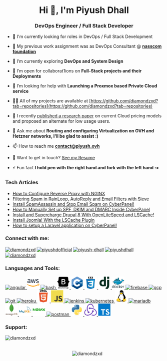 <h1 align="center">Hi 👋, I'm Piyush Dhall</h1>
<h3 align="center">DevOps Engineer / Full Stack Developer</h3>

- 🔭 I'm currently looking for roles in DevOps / Full Stack Development

- 🔭 My previous work assignment was as DevOps Consultant @ **[nasscom foundation](https://nasscomfoundation.org/)**

- 🌱 I’m currently exploring **DevOps and System Design**

- 👯 I’m open for collaborat1ions on **Full-Stack projects and their Deployments**

- 🤝 I’m looking for help with **Launching a Proxmox based Private Cloud service**

- 👨‍💻 All of my projects are available at [https://github.com/diamondzxd?tab=repositories](https://github.com/diamondzxd?tab=repositories)

- 📝 I recently [published a research paper](https://www.irjet.net/archives/V10/i7/IRJET-V10I7130.pdf) on current Cloud pricing models and proposed an alternate for low usage users.

- 💬 Ask me about **Routing and configuring Virtualization on OVH and Hetzner networks, I'll be glad to assist :)**

- 📫 How to reach me **contact@piyush.ovh**

- 📄 Want to get in touch? [See my Resume](https://drive.google.com/file/d/1zIyO9ofT5qOcRCr11DBDPMlrIzorg7JV/view)

- ⚡ Fun fact **I hold pen with the right hand and fork with the left hand :>**

### Tech Articles

<!-- BLOG-POST-LIST:START -->

- [How to Configure Reverse Proxy with NGINX](https://lowendbox.com/blog/how-to-configure-reverse-proxy-with-nginx/)
- [Filtering Spam in RainLoop, AutoReply and Email Filters with Sieve](https://community.cyberpanel.net/t/filtering-spam-in-rainloop-autoreply-and-email-filters-with-sieve/30637)
- [Install SpamAssassin and Stop Email Spam on CyberPanel!](https://community.cyberpanel.net/t/install-spamassassin-and-stop-email-spam-on-cyberpanel/30651)
- [How to Manually Set up SPF, DKIM and DMARC Inside CyberPanel](https://community.cyberpanel.net/t/how-to-manually-set-up-spf-dkim-and-dmarc-inside-cyberpanel/30666)
- [Install and Supercharge Drupal 8 With OpenLiteSpeed and LSCache!](https://community.cyberpanel.net/t/install-and-supercharge-drupal-8-with-openlitespeed-and-lscache/30665)
- [Install Joomla! With the LSCache Plugin](https://community.cyberpanel.net/t/install-joomla-with-the-lscache-plugin/30664)
- [How to setup a Laravel application on CyberPanel!](https://community.cyberpanel.net/t/how-to-setup-a-laravel-application-on-cyberpanel/30667)

<!-- BLOG-POST-LIST:END -->

<h3 align="left">Connect with me:</h3>
<p align="left">
<a href="https://dev.to/diamondzxd" target="blank"><img align="center" src="https://raw.githubusercontent.com/rahuldkjain/github-profile-readme-generator/master/src/images/icons/Social/devto.svg" alt="diamondzxd" height="30" width="40" /></a>
<a href="https://twitter.com/piyushdofficial" target="blank"><img align="center" src="https://raw.githubusercontent.com/rahuldkjain/github-profile-readme-generator/master/src/images/icons/Social/twitter.svg" alt="piyushdofficial" height="30" width="40" /></a>
<a href="https://linkedin.com/in/piyush-dhall" target="blank"><img align="center" src="https://raw.githubusercontent.com/rahuldkjain/github-profile-readme-generator/master/src/images/icons/Social/linked-in-alt.svg" alt="piyush-dhall" height="30" width="40" /></a>
<a href="https://instagram.com/piyushdhall" target="blank"><img align="center" src="https://raw.githubusercontent.com/rahuldkjain/github-profile-readme-generator/master/src/images/icons/Social/instagram.svg" alt="piyushdhall" height="30" width="40" /></a>
<a href="https://www.leetcode.com/diamondzxd" target="blank"><img align="center" src="https://raw.githubusercontent.com/rahuldkjain/github-profile-readme-generator/master/src/images/icons/Social/leet-code.svg" alt="diamondzxd" height="30" width="40" /></a>
</p>

<h3 align="left">Languages and Tools:</h3>
<p align="left"> <a href="https://angular.io" target="_blank" rel="noreferrer"> <img src="https://angular.io/assets/images/logos/angular/angular.svg" alt="angular" width="40" height="40"/> </a> <a href="https://aws.amazon.com" target="_blank" rel="noreferrer"> <img src="https://raw.githubusercontent.com/devicons/devicon/master/icons/amazonwebservices/amazonwebservices-original-wordmark.svg" alt="aws" width="40" height="40"/> </a> <a href="https://www.gnu.org/software/bash/" target="_blank" rel="noreferrer"> <img src="https://www.vectorlogo.zone/logos/gnu_bash/gnu_bash-icon.svg" alt="bash" width="40" height="40"/> </a> <a href="https://getbootstrap.com" target="_blank" rel="noreferrer"> <img src="https://raw.githubusercontent.com/devicons/devicon/master/icons/bootstrap/bootstrap-plain-wordmark.svg" alt="bootstrap" width="40" height="40"/> </a> <a href="https://www.w3schools.com/cpp/" target="_blank" rel="noreferrer"> <img src="https://raw.githubusercontent.com/devicons/devicon/master/icons/cplusplus/cplusplus-original.svg" alt="cplusplus" width="40" height="40"/> </a> <a href="https://www.w3schools.com/css/" target="_blank" rel="noreferrer"> <img src="https://raw.githubusercontent.com/devicons/devicon/master/icons/css3/css3-original-wordmark.svg" alt="css3" width="40" height="40"/> </a> <a href="https://www.djangoproject.com/" target="_blank" rel="noreferrer"> <img src="https://raw.githubusercontent.com/devicons/devicon/master/icons/django/django-plain.svg" alt="django" width="40" height="40"/> </a> <a href="https://www.docker.com/" target="_blank" rel="noreferrer"> <img src="https://raw.githubusercontent.com/devicons/devicon/master/icons/docker/docker-original-wordmark.svg" alt="docker" width="40" height="40"/> </a> <a href="https://firebase.google.com/" target="_blank" rel="noreferrer"> <img src="https://www.vectorlogo.zone/logos/firebase/firebase-icon.svg" alt="firebase" width="40" height="40"/> </a> <a href="https://cloud.google.com" target="_blank" rel="noreferrer"> <img src="https://www.vectorlogo.zone/logos/google_cloud/google_cloud-icon.svg" alt="gcp" width="40" height="40"/> </a> <a href="https://git-scm.com/" target="_blank" rel="noreferrer"> <img src="https://www.vectorlogo.zone/logos/git-scm/git-scm-icon.svg" alt="git" width="40" height="40"/> </a> <a href="https://heroku.com" target="_blank" rel="noreferrer"> <img src="https://www.vectorlogo.zone/logos/heroku/heroku-icon.svg" alt="heroku" width="40" height="40"/> </a> <a href="https://www.w3.org/html/" target="_blank" rel="noreferrer"> <img src="https://raw.githubusercontent.com/devicons/devicon/master/icons/html5/html5-original-wordmark.svg" alt="html5" width="40" height="40"/> </a> <a href="https://developer.mozilla.org/en-US/docs/Web/JavaScript" target="_blank" rel="noreferrer"> <img src="https://raw.githubusercontent.com/devicons/devicon/master/icons/javascript/javascript-original.svg" alt="javascript" width="40" height="40"/> </a> <a href="https://www.jenkins.io" target="_blank" rel="noreferrer"> <img src="https://www.vectorlogo.zone/logos/jenkins/jenkins-icon.svg" alt="jenkins" width="40" height="40"/> </a> <a href="https://kubernetes.io" target="_blank" rel="noreferrer"> <img src="https://www.vectorlogo.zone/logos/kubernetes/kubernetes-icon.svg" alt="kubernetes" width="40" height="40"/> </a> <a href="https://www.linux.org/" target="_blank" rel="noreferrer"> <img src="https://raw.githubusercontent.com/devicons/devicon/master/icons/linux/linux-original.svg" alt="linux" width="40" height="40"/> </a> <a href="https://mariadb.org/" target="_blank" rel="noreferrer"> <img src="https://www.vectorlogo.zone/logos/mariadb/mariadb-icon.svg" alt="mariadb" width="40" height="40"/> </a> <a href="https://www.mongodb.com/" target="_blank" rel="noreferrer"> <img src="https://raw.githubusercontent.com/devicons/devicon/master/icons/mongodb/mongodb-original-wordmark.svg" alt="mongodb" width="40" height="40"/> </a> <a href="https://www.mysql.com/" target="_blank" rel="noreferrer"> <img src="https://raw.githubusercontent.com/devicons/devicon/master/icons/mysql/mysql-original-wordmark.svg" alt="mysql" width="40" height="40"/> </a> <a href="https://www.nginx.com" target="_blank" rel="noreferrer"> <img src="https://raw.githubusercontent.com/devicons/devicon/master/icons/nginx/nginx-original.svg" alt="nginx" width="40" height="40"/> </a> <a href="https://postman.com" target="_blank" rel="noreferrer"> <img src="https://www.vectorlogo.zone/logos/getpostman/getpostman-icon.svg" alt="postman" width="40" height="40"/> </a> <a href="https://www.python.org" target="_blank" rel="noreferrer"> <img src="https://raw.githubusercontent.com/devicons/devicon/master/icons/python/python-original.svg" alt="python" width="40" height="40"/> </a> <a href="https://redux.js.org" target="_blank" rel="noreferrer"> <img src="https://raw.githubusercontent.com/devicons/devicon/master/icons/redux/redux-original.svg" alt="redux" width="40" height="40"/> </a> <a href="https://www.typescriptlang.org/" target="_blank" rel="noreferrer"> <img src="https://raw.githubusercontent.com/devicons/devicon/master/icons/typescript/typescript-original.svg" alt="typescript" width="40" height="40"/> </a> </p>

<h3 align="left">Support:</h3>
<p><a href="https://www.buymeacoffee.com/diamondzxd"> <img align="left" src="https://cdn.buymeacoffee.com/buttons/v2/default-yellow.png" height="50" width="210" alt="diamondzxd" /></a></p><br><br>

<p>&nbsp;<img align="center" src="https://github-readme-stats.vercel.app/api?username=diamondzxd&show_icons=true&locale=en" alt="diamondzxd" /></p>
